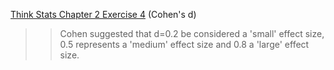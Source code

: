 [Think Stats Chapter 2 Exercise 4](http://greenteapress.com/thinkstats2/html/thinkstats2003.html#toc24) (Cohen's d)

>> Cohen suggested that d=0.2 be considered a 'small' effect size, 0.5 represents a 'medium' effect size and 0.8 a 'large' effect size.
